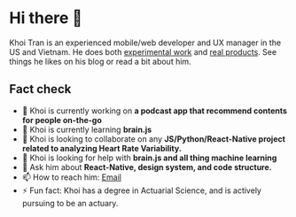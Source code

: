 # Hi there 👋

Khoi Tran is an experienced mobile/web developer and UX manager in the US and Vietnam. He does both [experimental work](https://nguyenkhooi.tumblr.com/) and [real products](https://docs.google.com/document/d/1KQ7P1eHdOGv0cwE9wrnIYrJv_jy72CRYLoYr59_xiOo/). See things he likes on his blog or read a bit about him.

## Fact check

- 🔭 Khoi is currently working on **a podcast app that recommend contents for people on-the-go**
- 🌱 Khoi is currently learning **brain.js**
- 👯 Khoi is looking to collaborate on any **JS/Python/React-Native project related to analyzing Heart Rate Variability.**
- 🤔 Khoi is looking for help with **brain.js and all thing machine learning**
- 💬 Ask him about **React-Native, design system, and code structure.**
- 📫 How to reach him: [Email](mailto:drkhoi16@gmail.com)
- ⚡ Fun fact: Khoi has a degree in Actuarial Science, and is actively pursuing to be an actuary.

